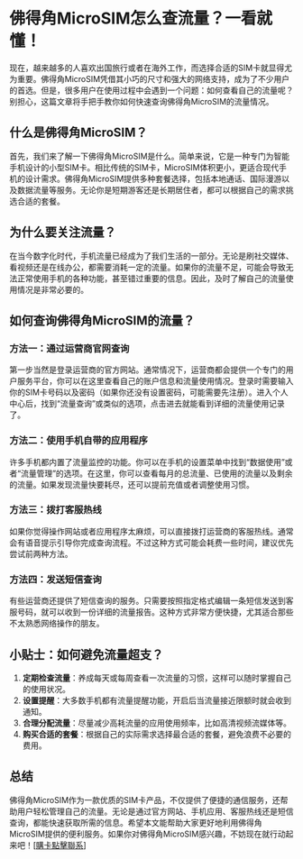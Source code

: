 # 佛得角MicroSIM怎么查流量？一看就懂！

现在，越来越多的人喜欢出国旅行或者在海外工作，而选择合适的SIM卡就显得尤为重要。佛得角MicroSIM凭借其小巧的尺寸和强大的网络支持，成为了不少用户的首选。但是，很多用户在使用过程中会遇到一个问题：如何查看自己的流量呢？别担心，这篇文章将手把手教你如何快速查询佛得角MicroSIM的流量情况。

## 什么是佛得角MicroSIM？

首先，我们来了解一下佛得角MicroSIM是什么。简单来说，它是一种专门为智能手机设计的小型SIM卡。相比传统的SIM卡，MicroSIM体积更小，更适合现代手机的设计需求。佛得角MicroSIM提供多种套餐选择，包括本地通话、国际漫游以及数据流量等服务。无论你是短期游客还是长期居住者，都可以根据自己的需求挑选合适的套餐。

## 为什么要关注流量？

在当今数字化时代，手机流量已经成为了我们生活的一部分。无论是刷社交媒体、看视频还是在线办公，都需要消耗一定的流量。如果你的流量不足，可能会导致无法正常使用手机的各种功能，甚至错过重要的信息。因此，及时了解自己的流量使用情况是非常必要的。

## 如何查询佛得角MicroSIM的流量？

### 方法一：通过运营商官网查询

第一步当然是登录运营商的官方网站。通常情况下，运营商都会提供一个专门的用户服务平台，你可以在这里查看自己的账户信息和流量使用情况。登录时需要输入你的SIM卡号码以及密码（如果你还没有设置密码，可能需要先注册）。进入个人中心后，找到“流量查询”或类似的选项，点击进去就能看到详细的流量使用记录了。

### 方法二：使用手机自带的应用程序

许多手机都内置了流量监控的功能。你可以在手机的设置菜单中找到“数据使用”或者“流量管理”的选项。在这里，你可以查看每月的总流量、已使用的流量以及剩余的流量。如果发现流量快要耗尽，还可以提前充值或者调整使用习惯。

### 方法三：拨打客服热线

如果你觉得操作网站或者应用程序太麻烦，可以直接拨打运营商的客服热线。通常会有语音提示引导你完成查询流程。不过这种方式可能会耗费一些时间，建议优先尝试前两种方法。

### 方法四：发送短信查询

有些运营商还提供了短信查询的服务。只需要按照指定格式编辑一条短信发送到客服号码，就可以收到一份详细的流量报告。这种方式非常方便快捷，尤其适合那些不太熟悉网络操作的朋友。

## 小贴士：如何避免流量超支？

1. **定期检查流量**：养成每天或每周查看一次流量的习惯，这样可以随时掌握自己的使用状况。
2. **设置提醒**：大多数手机都有流量提醒功能，开启后当流量接近限额时就会收到通知。
3. **合理分配流量**：尽量减少高耗流量的应用使用频率，比如高清视频流媒体等。
4. **购买合适的套餐**：根据自己的实际需求选择最合适的套餐，避免浪费不必要的费用。

## 总结

佛得角MicroSIM作为一款优质的SIM卡产品，不仅提供了便捷的通信服务，还帮助用户轻松管理自己的流量。无论是通过官方网站、手机应用、客服热线还是短信查询，都能快速获取所需的信息。希望本文能帮助大家更好地利用佛得角MicroSIM提供的便利服务。如果你对佛得角MicroSIM感兴趣，不妨现在就行动起来吧！[[購卡點擊聯系](https://t.me/s/esim1088)]